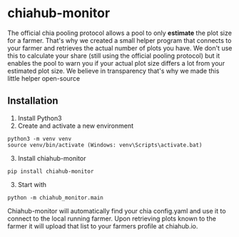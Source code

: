 # chiahub-monitor

The official chia pooling protocol allows a pool to only **estimate** the plot size for a
farmer. That's why we created a small helper program that connects to your farmer and retrieves the actual number of
plots you have. We don't use this to calculate your share (still using the official pooling protocol) but it enables the
pool to warn you if your actual plot size differs a lot from your estimated plot size. We believe in transparency that's why
we made this little helper open-source

## Installation

1. Install Python3
2. Create and activate a new environment

```
python3 -m venv venv
source venv/bin/activate (Windows: venv\Scripts\activate.bat)
```

3. Install chiahub-monitor
```
pip install chiahub-monitor
```

3. Start with

```
python -m chiahub_monitor.main
```

Chiahub-monitor will automatically find your chia config.yaml and use it to connect to the local running farmer. Upon
retrieving plots known to the farmer it will upload that list to your farmers profile at chiahub.io.